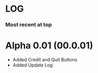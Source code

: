 # LOG
<h3> Most recent at top </h3>

# Alpha 0.01 (00.0.01)
- Added Credit and Quit Buttons
- Added Update Log